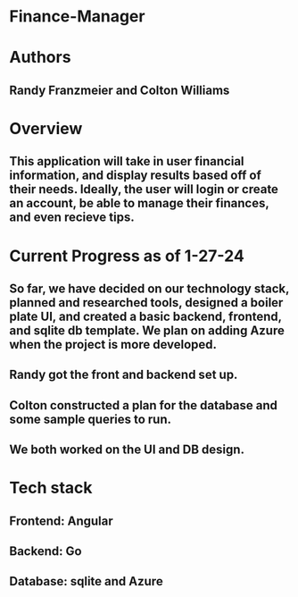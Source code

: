 # Finance-Manager

# Authors
## Randy Franzmeier and Colton Williams

# Overview
## This application will take in user financial information, and display results based off of their needs. Ideally, the user will login or create an account, be able to manage their finances, and even recieve tips.

# Current Progress as of 1-27-24
## So far, we have decided on our technology stack, planned and researched tools, designed a boiler plate UI, and created a basic backend, frontend, and sqlite db template. We plan on adding Azure when the project is more developed.
## Randy got the front and backend set up.
## Colton constructed a plan for the database and some sample queries to run.
## We both worked on the UI and DB design.

# Tech stack
## Frontend: Angular
## Backend: Go
## Database: sqlite and Azure


